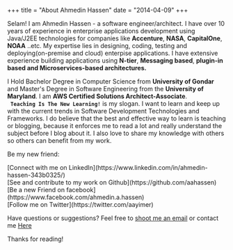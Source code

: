 +++
title = "About Ahmedin Hassen"
date = "2014-04-09"
+++

Selam! I am Ahmedin Hassen - a software engineer/architect. I have over 10 years of experience in enterprise applications development using Java/J2EE technologies for companies like **Accenture**, **NASA**, **CapitalOne**, **NOAA** ..etc. My expertise lies in designing, coding, testing and deploying(on-premise and cloud) enterpise applications. I have extensive experience building applications using **N-tier**, **Messaging based**, **plugin-in based and Microservices-based architectures.**

I Hold Bachelor Degree in Computer Science from **University of Gondar** and Master's Degree in Software Engineering from the **University of Maryland**. I am **AWS Certified Solutions Architect-Associate**. <br>
**``` Teaching Is The New Learning!```** is my slogan. I want to learn and keep up with the current trends in Software Development Technologies and Frameworks. I do believe that the best and effective way to learn is teaching or blogging, because it enforces me to read a lot and really understand the subject before I blog about it. I also love to share my knowledge with others so others can benefit from my work. 

Be my new friend: <br>
<div class = "social2">
 [Connect with me on LinkedIn](https://www.linkedin.com/in/ahmedin-hassen-343b0325/)<br>
 [See and contribute to my work on Github](https://github.com/aahassen)<br>
 [Be a new Friend on facebook](https://www.facebook.com/ahmedin.a.hassen)<br>
 [Follow me on Twitter](https://twitter.com/aayimer)<br>
 </div>


Have questions or suggestions? Feel free to <a href="mailto:ahmedin.hassen@foyat.com">shoot me an email</a> or contact me <a href="/contact">Here</a>

Thanks for reading!
